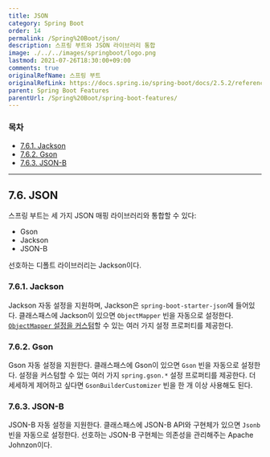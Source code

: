 ```yaml
---
title: JSON
category: Spring Boot
order: 14
permalink: /Spring%20Boot/json/
description: 스프링 부트와 JSON 라이브러리 통합
image: ./../../images/springboot/logo.png
lastmod: 2021-07-26T18:30:00+09:00
comments: true
originalRefName: 스프링 부트
originalRefLink: https://docs.spring.io/spring-boot/docs/2.5.2/reference/htmlsingle/#features.json
parent: Spring Boot Features
parentUrl: /Spring%20Boot/spring-boot-features/
---
```


### 목차

- [7.6.1. Jackson](#761-jackson)
- [7.6.2. Gson](#762-gson)
- [7.6.3. JSON-B](#763-json-b)

---

## 7.6. JSON

스프링 부트는 세 가지 JSON 매핑 라이브러리와 통합할 수 있다:

- Gson
- Jackson
- JSON-B

선호하는 디폴트 라이브러리는 Jackson이다.

### 7.6.1. Jackson

Jackson 자동 설정을 지원하며, Jackson은 `spring-boot-starter-json`에 들어있다. 클래스패스에 Jackson이 있으면 `ObjectMapper` 빈을 자동으로 설정한다. [`ObjectMapper` 설정을 커스텀](../howto.spring-mvc#1243-customize-the-jackson-objectmapper)할 수 있는 여러 가지 설정 프로퍼티를 제공한다.

### 7.6.2. Gson

Gson 자동 설정을 지원한다. 클래스패스에 Gson이 있으면 `Gson` 빈을 자동으로 설정한다. 설정을 커스텀할 수 있는 여러 가지 `spring.gson.*` 설정 프로퍼티를 제공한다. 더 세세하게 제어하고 싶다면 `GsonBuilderCustomizer` 빈을 한 개 이상 사용해도 된다.

### 7.6.3. JSON-B

JSON-B 자동 설정을 지원한다. 클래스패스에 JSON-B API와 구현체가 있으면 `Jsonb` 빈을 자동으로 설정한다. 선호하는 JSON-B 구현체는 의존성을 관리해주는 Apache Johnzon이다.
